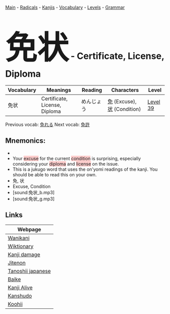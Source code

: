<style> bigfont {font-size: 100px}</style>
[Main](../README.md) -
[Radicals](../radicals.md) -
[Kanjis](../kanjis.md) -
[Vocabulary](../vocabulary.md) -
[Levels](../levels.md) -
[Grammar](../grammar.md)
# <bigfont> 免状</bigfont> - Certificate, License, Diploma 

| Vocabulary | Meanings | Reading | Characters | Level |
| --- | --- | --- | --- | --- |
| 免状 | Certificate, License, Diploma | めんじょう |  [免](../kanjis/免.md) (Excuse), [状](../kanjis/状.md) (Condition) | [Level 39](../levels/wk_level39.md) |

Previous vocab: [免れる](免れる.md) Next vocab: [免許](免許.md) 

## Mnemonics:

* 
* Your <span style="background-color:#ffcccb"> excuse</span> for the current <span style="background-color:#ffcccb"> condition</span> is surprising, especially considering your <span style="background-color:#ffcccb"> diploma</span> and <span style="background-color:#ffcccb"> license</span> on the issue. 
* This is a jukugo word that uses the on'yomi readings of the kanji. You should be able to read this on your own.
* 免, 状
* Excuse, Condition
* [sound:免状_b.mp3]
* [sound:免状_g.mp3]


## Links 

| Webpage |
| --- |
| [Wanikani          ](https://www.wanikani.com/kanji/免状) |
| [Wiktionary        ](https://en.wiktionary.org/wiki/免状) |
| [Kanji damage      ](http://www.kanjidamage.com/kanji/search?utf8=✓&q=免状) |
| [Jitenon           ](https://jitenon.com/kanji/免状) |
| [Tanoshii japanese ](https://www.tanoshiijapanese.com/dictionary/kanji.cfm?k=免状) |
| [Baike             ](https://baike.baidu.com/item/免状) |
| [Kanji Alive       ](https://app.kanjialive.com/免状) |
| [Kanshudo          ](https://www.kanshudo.com/searchmn?q=免状) |
| [Koohii            ](https://kanji.koohii.com/study/kanji/免状) |
